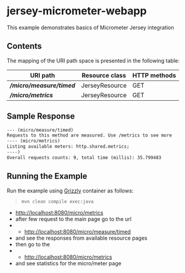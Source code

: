 [//]: # " Copyright (c) 2023 Oracle and/or its affiliates. All rights reserved. "
[//]: # " "
[//]: # " This program and the accompanying materials are made available under the "
[//]: # " terms of the Eclipse Distribution License v. 1.0, which is available at "
[//]: # " http://www.eclipse.org/org/documents/edl-v10.php. "
[//]: # " "
[//]: # " SPDX-License-Identifier: BSD-3-Clause "

jersey-micrometer-webapp
==========================================================

This example demonstrates basics of Micrometer Jersey integration

Contents
--------

The mapping of the URI path space is presented in the following table:

URI path                                   | Resource class            | HTTP methods
------------------------------------------ | ------------------------- | --------------
**_/micro/measure/timed_**                            | JerseyResource            | GET
**_/micro/metrics_**                            | JerseyResource            | GET

Sample Response
---------------

```html
--- (micro/measure/timed)
Requests to this method are measured. Use /metrics to see more
---- (micro/metrics)   
Listing available meters: http.shared.metrics;
----)
Overall requests counts: 9, total time (millis): 35.799483
```


Running the Example
-------------------

Run the example using [Grizzly](https://javaee.github.io/grizzly/) container as follows:

>     mvn clean compile exec:java

- <http://localhost:8080/micro/metrics>
- after few request to the main page go to the url
- - <http://localhost:8080/micro/measure/timed>
- and see the responses from available resource pages 
- then go to the 
- - <http://localhost:8080/micro/metrics>
- and see statistics for the micro/meter page